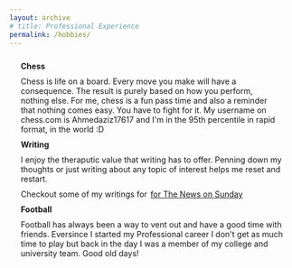 ```yaml
---
layout: archive
# title: Professional Experience
permalink: /hobbies/
---
```


<style>
    .page-content {
        margin: 20px;
        display: flex;
        flex-direction: column;
    }
</style>

<div class="page-content">
    <b style="margin-bottom: 5px; margin-top: 5px;">Chess</b>
   <p style="margin-bottom: 5px; margin-top: 5px;">Chess is life on a board. Every move you make will have a consequence. The result is purely based on how you perform, nothing else. For me, chess is a fun pass time and also a reminder that nothing comes easy. You have to fight for it. My username on chess.com is Ahmedaziz17617 and I'm in the 95th percentile in rapid format, in the world :D</p>
   <b style="margin-bottom: 5px; margin-top: 5px;">Writing</b>
   <p style="margin-bottom: 5px; margin-top: 5px;">I enjoy the theraputic value that writing has to offer. Penning down my thoughts or just writing about any topic of interest helps me reset and restart.</p>
   <div style="margin-bottom: 5px; margin-top: 5px;"><p style="display:inline; margin-right:2px;">Checkout some of my writings for </p><a rel="noopener noreferrer" href="https://www.thenews.com.pk/tns/writer/ahmed-aziz">for The News on Sunday</a></div>
   <b style="margin-bottom: 5px; margin-top: 5px;">Football</b>
   <p style="margin-bottom: 5px; margin-top: 5px;">Football has always been a way to vent out and have a good time with friends. Eversince I started my Professional career I don't get as much time to play but back in the day I was a member of my college and university team. Good old days!</p>
</div>

